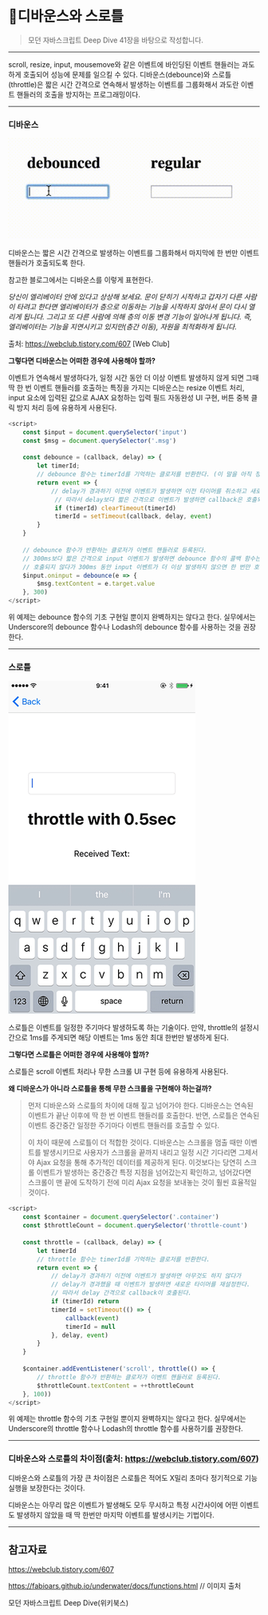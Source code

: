 # 🎇디바운스와 스로틀

> 모던 자바스크립트 Deep Dive 41장을 바탕으로 작성합니다.

---

scroll, resize, input, mousemove와 같은 이벤트에 바인딩된 이벤트 핸들러는 과도하게 호출되어 성능에 문제를 일으킬 수 있다. 디바운스(debounce)와 스로틀(throttle)은 짧은 시간 간격으로 연속해서 발생하는 이벤트를 그룹화해서 과도란 이벤트 핸들러의 호출을 방지하는 프로그래밍이다.

---

### 디바운스

![debounce](../assets/img/debounce.gif)

디바운스는 짧은 시간 간격으로 발생하는 이벤트를 그룹화해서 마지막에 한 번만 이벤트 핸들러가 호출되도록 한다.

참고한 블로그에서는 디바운스를 이렇게 표현한다.

*당신이 엘리베이터 안에 있다고 상상해 보세요. 문이 닫히기 시작하고 갑자기 다른 사람이 타려고 한다면 엘리베이터가 층으로 이동하는 기능을 시작하지 않아서 문이 다시 열리게 됩니다. 그리고 또 다른 사람에 의해 층의 이동 변경 기능이 일어나게 됩니다. 즉, 엘리베이터는 기능을 지연시키고 있지만(층간 이동), 자원을 최적화하게 됩니다.*

출처: https://webclub.tistory.com/607 [Web Club]

**그렇다면 디바운스는 어떠한 경우에 사용해야 할까?**

이벤트가 연속해서 발생하다가, 일정 시간 동안 더 이상 이벤트 발생하지 않게 되면 그때 딱 한 번 이벤트 핸들러를 호출하는 특징을 가지는 디바운스는 resize 이벤트 처리, input 요소에 입력된 값으로 AJAX 요청하는 입력 필드 자동완성 UI 구현, 버튼 중복 클릭 방지 처리 등에 유용하게 사용된다.

```javascript
<script>
	const $input = document.querySelector('input')
	const $msg = document.querySelector('.msg')
    
	const debounce = (callback, delay) => {
		let timerId;
		// debounce 함수는 timerId를 기억하는 클로저를 반환한다. (이 말을 아직 정확히 이해하지 못함...)
		return event => {
			// delay가 경과하기 이전에 이벤트가 발생하면 이전 타이머를 취소하고 새로운 타이머를 재설정.
             // 따라서 delay보다 짧은 간격으로 이벤트가 발생하면 callback은 호출되지 않는다.
             if (timerId) clearTimeout(timerId)
             timerId = setTimeout(callback, delay, event)
		}
	}
    
    // debounce 함수가 반환하는 클로저가 이벤트 핸들러로 등록된다.
    // 300ms보다 짧은 간격으로 input 이벤트가 발생하면 debounce 함수의 콜백 함수는
    // 호출되지 않다가 300ms 동안 input 이벤트가 더 이상 발생하지 않으면 한 번만 호출된다.
    $input.oninput = debounce(e => {
        $msg.textContent = e.target.value
    }, 300)
</script>
```

위 예제는 debounce 함수의 기초 구현일 뿐이지 완벽하지는 않다고 한다. 실무에서는 Underscore의 debounce 함수나 Lodash의 debounce 함수를 사용하는 것을 권장한다.

---

### 스로틀

![throttle](../assets/img/throttle.gif)

스로틀은 이벤트를 일정한 주기마다 발생하도록 하는 기술이다. 만약, throttle의 설정시간으로 1ms를 주게되면 해당 이벤트는 1ms 동안 최대 한번만 발생하게 된다.

**그렇다면 스로틀은 어떠한 경우에 사용해야 할까?**

스로틀은 scroll 이벤트 처리나 무한 스크롤 UI 구현 등에 유용하게 사용된다.

**왜 디바운스가 아니라 스로틀을 통해 무한 스크롤을 구현해야 하는걸까?**

> 먼저 디바운스와 스로틀의 차이에 대해 짚고 넘어가야 한다. 디바운스는 연속된 이벤트가 끝난 이후에 딱 한 번 이벤트 핸들러를 호출한다. 반면, 스로틀은 연속된 이벤트 중간중간 일정한 주기마다 이벤트 핸들러를 호출할 수 있다.
>
> 이 차이 때문에 스로틀이 더 적합한 것이다. 디바운스는 스크롤을 멈출 때만 이벤트를 발생시키므로 사용자가 스크롤을 끝까지 내리고 일정 시간 기다리면 그제서야 Ajax 요청을 통해 추가적인 데이터를 제공하게 된다. 이것보다는 당연히 스크롤 이벤트가 발생하는 중간중간 특정 지점을 넘어갔는지 확인하고, 넘어갔다면 스크롤이 맨 끝에 도착하기 전에 미리 Ajax 요청을 보내놓는 것이 훨씬 효율적일 것이다. 

```javascript
<script>
	const $container = document.querySelector('.container')
	const $throttleCount = document.querySelector('throttle-count')
	
	const throttle = (callback, delay) => {
		let timerId
		// throttle 함수는 timerId를 기억하는 클로저를 반환한다.
		return event => {
			// delay가 경과하기 이전에 이벤트가 발생하면 아무것도 하지 않다가
			// delay가 경과했을 때 이벤트가 발생하면 새로운 타이머를 재설정한다.
			// 따라서 delay 간격으로 callback이 호출된다.
			if (timerId) return
			timerId = setTimeout(() => {
				callback(event)
				timerId = null
			}, delay, event)
		}
	}
	
	$container.addEventListener('scroll', throttle(() => {
		// throttle 함수가 반환하는 클로저가 이벤트 핸들러로 등록된다.
		$throttleCount.textContent = ++throttleCount
	}, 100))
</script>
```

위 예제는 throttle 함수의 기초 구현일 뿐이지 완벽하지는 않다고 한다. 실무에서는 Underscore의 throttle 함수나 Lodash의 throttle 함수를 사용하기를 권장한다. 

---

### 디바운스와 스로틀의 차이점(출처: https://webclub.tistory.com/607)

디바운스와 스로틀의 가장 큰 차이점은 스로틀은 적어도 X밀리 초마다 정기적으로 기능 실행을 보장한다는 것이다.

디바운스는 아무리 많은 이벤트가 발생해도 모두 무시하고 특정 시간사이에 어떤 이벤트도 발생하지 않았을 때 딱 한번만 마지막 이벤트를 발생시키는 기법이다.

---

## 참고자료

https://webclub.tistory.com/607

https://fabioars.github.io/underwater/docs/functions.html    // 이미지 출처

모던 자바스크립트 Deep Dive(위키북스) 